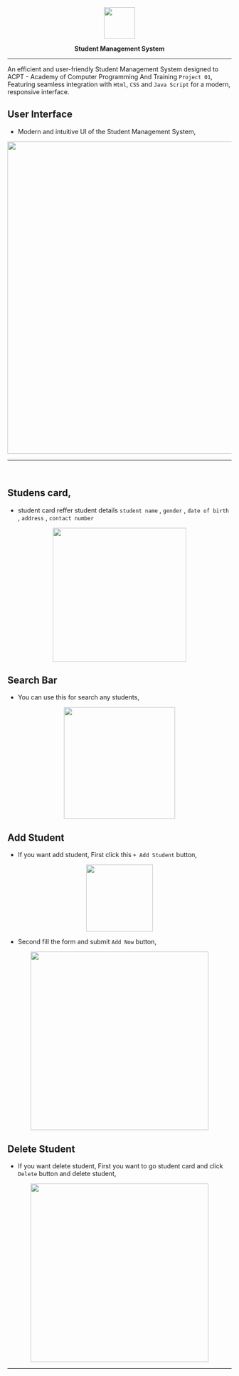 <div align="center">
    <img src="https://github.com/dinukaprab/project-01/blob/main/asset/favicon.png" width="70">
    
 **Student Management System** 
 
</div>

----

An efficient and user-friendly Student Management System designed to ACPT - Academy of Computer Programming And Training `Project 01`, Featuring seamless integration with `Html`, `CSS` and `Java Script` for a modern, responsive interface.

## User Interface
- Modern and intuitive UI of the Student Management System, 
<p align="center"><img src="https://github.com/dinukaprab/project-01/blob/main/asset/Screenshot%202024-06-30%20235632.png" width="700"></p>

----

<br>

## Studens card,
- student card reffer student details `student name` , `gender` , `date of birth` , `address` , `contact number`
<p align="center"><img src="https://github.com/dinukaprab/project-01/blob/main/asset/studentcard.png" width="300"></p>

## Search Bar
- You can use this for search any students,
<p align="center"><img src="https://github.com/dinukaprab/project-01/blob/main/asset/searchbar.png" width="250"></p>

## Add Student
- If you want add student, First click this `+ Add Student` button,
<p align="center"><img src="https://github.com/dinukaprab/project-01/blob/main/asset/addstudent.png" width="150"></p>

- Second fill the form and submit `Add Now` button,
<p align="center"><img src="https://github.com/dinukaprab/project-01/blob/main/asset/addform.png" width="400"></p>

## Delete Student
- If you want delete student, First you want to go student card and click `Delete` button and delete student,
<p align="center"><img src="https://github.com/dinukaprab/project-01/blob/main/asset/deletestudent.png" width="400"></p>

----
